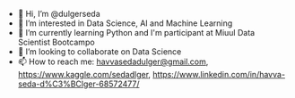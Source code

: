 - 👋 Hi, I’m @dulgerseda
- 👀 I’m interested in Data Science, AI and Machine Learning
- 🌱 I’m currently learning Python and I'm participant at Miuul Data Scientist Bootcampo
- 💞️ I’m looking to collaborate on Data Science
- 📫 How to reach me: havvasedadulger@gmail.com, https://www.kaggle.com/sedadlger, https://www.linkedin.com/in/havva-seda-d%C3%BClger-68572477/

<!---
dulgerseda/dulgerseda is a ✨ special ✨ repository because its `README.md` (this file) appears on your GitHub profile.
You can click the Preview link to take a look at your changes.
--->
